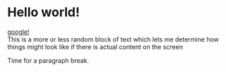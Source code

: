 # Hello world!
[google!](https://google.com)  
This is a more or less random block of text which lets me determine how things might look like if there is actual content on the screen

Time for a paragraph break. 